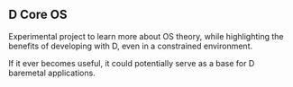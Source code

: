 D Core OS
---------

Experimental project to learn more about OS theory, while
highlighting the benefits of developing with D, even in a
constrained environment.

If it ever becomes useful, it could potentially serve as
a base for D baremetal applications.
